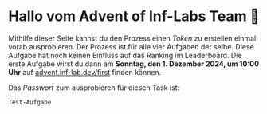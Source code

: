 # Hallo vom Advent of Inf-Labs Team 👋

Mithilfe dieser Seite kannst du den Prozess einen _Token_ zu erstellen einmal vorab ausprobieren. Der Prozess ist für
alle vier Aufgaben der selbe. Diese Aufgabe hat noch keinen Einfluss auf das Ranking im Leaderboard. Die erste Aufgabe
wirst du dann am **Sonntag, den 1. Dezember 2024, um 10:00 Uhr**
auf [advent.inf-lab.dev/first](https://advent.inf-lab.dev/first) finden können.

Das _Passwort_ zum ausprobieren für diesen Task ist:

```
Test-Aufgabe
```
